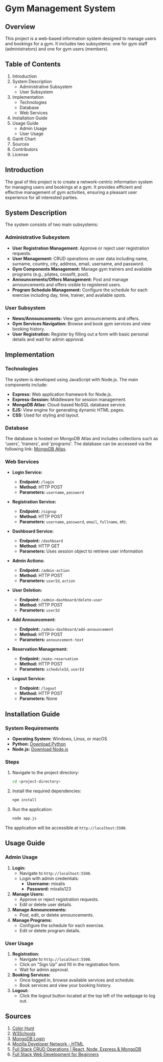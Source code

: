 # Gym Management System

## Overview

This project is a web-based information system designed to manage users and bookings for a gym. It includes two subsystems: one for gym staff (administrators) and one for gym users (members).

## Table of Contents

1. Introduction
2. System Description
   - Administrative Subsystem
   - User Subsystem
3. Implementation
   - Technologies
   - Database
   - Web Services
4. Installation Guide
5. Usage Guide
   - Admin Usage
   - User Usage
6. Gantt Chart
7. Sources
8. Contributors
9. License

## Introduction

The goal of this project is to create a network-centric information system for managing users and bookings at a gym. It provides efficient and effective management of gym activities, ensuring a pleasant user experience for all interested parties.

## System Description

The system consists of two main subsystems:

### Administrative Subsystem

- **User Registration Management:** Approve or reject user registration requests.
- **User Management:** CRUD operations on user data including name, surname, country, city, address, email, username, and password.
- **Gym Components Management:** Manage gym trainers and available programs (e.g., pilates, crossfit, pool).
- **Announcements/Offers Management:** Post and manage announcements and offers visible to registered users.
- **Program Schedule Management:** Configure the schedule for each exercise including day, time, trainer, and available spots.

### User Subsystem

- **News/Announcements:** View gym announcements and offers.
- **Gym Services Navigation:** Browse and book gym services and view booking history.
- **User Registration:** Register by filling out a form with basic personal details and wait for admin approval.

## Implementation

### Technologies

The system is developed using JavaScript with Node.js. The main components include:

- **Express:** Web application framework for Node.js.
- **Express-Session:** Middleware for session management.
- **MongoDB Atlas:** Cloud-based NoSQL database service.
- **EJS:** View engine for generating dynamic HTML pages.
- **CSS:** Used for styling and layout.

### Database

The database is hosted on MongoDB Atlas and includes collections such as 'users', 'trainers', and 'programs'. The database can be accessed via the following link: [MongoDB Atlas](https://cloud.mongodb.com/v2/6581152732c0e44ed0eecea1#/metrics/replicaSet/6581159fe1bf8619215f5661/explorer/gym/users/find).

### Web Services

- **Login Service:** 
  - **Endpoint:** `/login`
  - **Method:** HTTP POST
  - **Parameters:** `username`, `password`
  
- **Registration Service:**
  - **Endpoint:** `/signup`
  - **Method:** HTTP POST
  - **Parameters:** `username`, `password`, `email`, `fullname`, etc.

- **Dashboard Service:**
  - **Endpoint:** `/dashboard`
  - **Method:** HTTP GET
  - **Parameters:** Uses session object to retrieve user information

- **Admin Actions:**
  - **Endpoint:** `/admin-action`
  - **Method:** HTTP POST
  - **Parameters:** `userId`, `action`

- **User Deletion:**
  - **Endpoint:** `/admin-dashboard/delete-user`
  - **Method:** HTTP POST
  - **Parameters:** `userId`

- **Add Announcement:**
  - **Endpoint:** `/admin-dashboard/add-announcement`
  - **Method:** HTTP POST
  - **Parameters:** `announcement-text`

- **Reservation Management:**
  - **Endpoint:** `/make-reservation`
  - **Method:** HTTP POST
  - **Parameters:** `scheduleId`, `userId`

- **Logout Service:**
  - **Endpoint:** `/logout`
  - **Method:** HTTP POST
  - **Parameters:** None

## Installation Guide

### System Requirements

- **Operating System:** Windows, Linux, or macOS
- **Python:** [Download Python](https://www.python.org/downloads/)
- **Node.js:** [Download Node.js](https://nodejs.org/en/download)

### Steps

1. Navigate to the project directory:
   ```bash
   cd <project-directory>
2. Install the required dependencies:
   ```bash
   npm install
3. Run the application:
   ```bash
   node app.js
The application will be accessible at `http://localhost:5500`.

## Usage Guide

### Admin Usage

1. **Login:**
   - Navigate to `http://localhost:5500`.
   - Login with admin credentials:
     - **Username:** mixalis
     - **Password:** mixalis123
2. **Manage Users:**
   - Approve or reject registration requests.
   - Edit or delete user details.
3. **Manage Announcements:**
   - Post, edit, or delete announcements.
4. **Manage Programs:**
   - Configure the schedule for each exercise.
   - Edit or delete program details.



### User Usage

1. **Registration:**
   - Navigate to `http://localhost:5500`.
   - Click on "Sign Up" and fill in the registration form.
   - Wait for admin approval.
2. **Booking Services:**
   - Once logged in, browse available services and schedule.
   - Book services and view your booking history.
3. **Logout:**
   - Click the logout button located at the top left of the webpage to log out.
## Sources

1. [Color Hunt](https://colorhunt.co/)
2. [W3Schools](https://www.w3schools.com/)
3. [MongoDB Login](https://account.mongodb.com/account/login)
4. [Mozilla Developer Network - HTML](https://developer.mozilla.org/en-US/docs/Web/HTML)
5. [Full Stack CRUD Operations | React, Node, Express & MongoDB](https://www.youtube.com/watch?v=xElA9mGi-I0)
6. [Full Stack Web Development for Beginners](https://www.youtube.com/watch?v=nu_pCVPKzTk)


